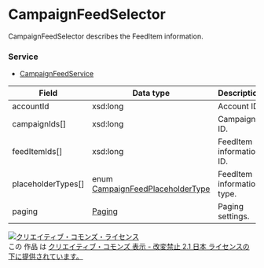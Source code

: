 # CampaignFeedSelector
CampaignFeedSelector describes the FeedItem information.
### Service
+ [CampaignFeedService](../services/CampaignFeedService.md)

| Field | Data type | Description | 
|---|---|---|
| accountId| xsd:long| Account ID. |
| campaignIds[]| xsd:long| Campaign ID. |
| feedItemIds[]| xsd:long| FeedItem information ID. |
| placeholderTypes[]| enum <a href="../data/CampaignFeedPlaceholderType.md">CampaignFeedPlaceholderType</a>| FeedItem information type. |
| paging| <a href="../data/Paging.md">Paging</a>| Paging settings. |
<a rel="license" href="http://creativecommons.org/licenses/by-nd/2.1/jp/"><img alt="クリエイティブ・コモンズ・ライセンス" style="border-width:0" src="https://i.creativecommons.org/l/by-nd/2.1/jp/88x31.png" /></a><br />この 作品 は <a rel="license" href="http://creativecommons.org/licenses/by-nd/2.1/jp/">クリエイティブ・コモンズ 表示 - 改変禁止 2.1 日本 ライセンスの下に提供されています。</a>
